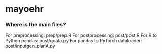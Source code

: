 # mayoehr

### Where is the main files?
For preprocessing: prep/prep.R
For postprocessing: post/post.R
For R to Python pandas: post/qdata.py
For pandas to PyTorch dataloader: post/inputgen_planA.py
